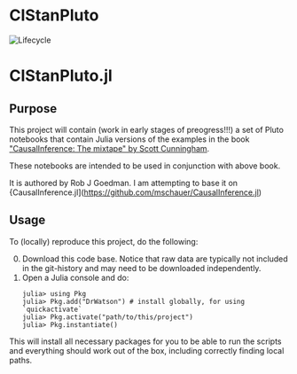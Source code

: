 # CIStanPluto

![Lifecycle](https://img.shields.io/badge/lifecycle-experimental-orange.svg)<!--
![Lifecycle](https://img.shields.io/badge/lifecycle-maturing-blue.svg)
![Lifecycle](https://img.shields.io/badge/lifecycle-stable-green.svg)
![Lifecycle](https://img.shields.io/badge/lifecycle-retired-orange.svg)
![Lifecycle](https://img.shields.io/badge/lifecycle-archived-red.svg)
![Lifecycle](https://img.shields.io/badge/lifecycle-dormant-blue.svg) -->

# CIStanPluto.jl

## Purpose

This project will contain (work in early stages of preogress!!!) a set of Pluto notebooks that contain Julia versions of the examples in the book ["CausalInference: The mixtape" by Scott Cunningham](https://www.scunning.com/mixtape.html).

These notebooks are intended to be used in conjunction with above book.

It is authored by Rob J Goedman. I am attempting to base it on {CausalInference.jl](https://github.com/mschauer/CausalInference.jl)

## Usage

To (locally) reproduce this project, do the following:

0. Download this code base. Notice that raw data are typically not included in the
   git-history and may need to be downloaded independently.
1. Open a Julia console and do:
   ```
   julia> using Pkg
   julia> Pkg.add("DrWatson") # install globally, for using `quickactivate`
   julia> Pkg.activate("path/to/this/project")
   julia> Pkg.instantiate()
   ```

This will install all necessary packages for you to be able to run the scripts and
everything should work out of the box, including correctly finding local paths.
